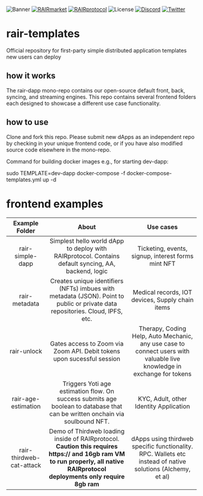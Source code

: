 ![Banner](https://github.com/rairprotocol/rair-dapp/blob/main/rair-infra/assets/img/banner.webp)
[![RAIRmarket](https://img.shields.io/badge/RAIR-market-C67FD1)](https://rair.market)
[![RAIRprotocol](https://img.shields.io/badge/RAIR-protocol-C67FD1)](https://rairprotocol.org)
![License](https://img.shields.io/badge/License-Apache2.0-yellow)
[![Discord](https://img.shields.io/badge/Discord-4950AF)](https://discord.gg/vuBUfB7w)
[![Twitter](https://img.shields.io/twitter/follow/rairprotocol)](https://twitter.com/rairprotocol)

# rair-templates
Official repository for first-party simple distributed application templates new users can deploy

## how it works

The rair-dapp mono-repo contains our open-source default front, back, syncing, and streaming engines. This repo contains several frontend folders each designed to showcase a different use case functionality.

## how to use

Clone and fork this repo. Please submit new dApps as an independent repo by checking in your unique frontend code, or if you have also modified source code elsewhere in the mono-repo.

Command for building docker images e.g., for starting dev-dapp:

sudo TEMPLATE=dev-dapp docker-compose -f docker-compose-templates.yml up -d

# frontend examples

**Example Folder**|**About**|**Use cases**
:-----:|:-----:|:-----:
rair-simple-dapp|Simplest hello world dApp to deploy with RAIRprotocol. Contains default syncing, AA, backend, logic|Ticketing, events, signup, interest forms mint NFT
rair-metadata|Creates unique identifiers (NFTs) imbues with metadata (JSON). Point to public or private data repositories. Cloud, IPFS, etc.|Medical records, IOT devices, Supply chain items 
rair-unlock|Gates access to Zoom via Zoom API. Debit tokens upon sucessful session|Therapy, Coding Help, Auto Mechanic, any use case to connect users with valuable live knowledge in exchange for tokens
rair-age-estimation|Triggers Yoti age estimation flow. On success submits age boolean to database that can be written onchain via soulbound NFT.|KYC, Adult, other Identity Application
rair-thirdweb-cat-attack|Demo of Thirdweb loading inside of RAIRprotocol. **Caution this requires https:// and 16gb ram VM to run properly, all native RAIRprotocol deployments only require 8gb ram**|dApps using thirdweb specific functionality. RPC. Wallets etc instead of native solutions (Alchemy, et al)
